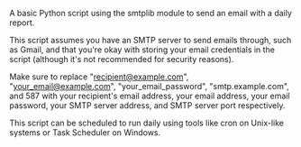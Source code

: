 A basic Python script using the smtplib module to send an email with a daily report. 

This script assumes you have an SMTP server to send emails through, such as Gmail, and that you're okay with storing your email credentials in the script (although it's not recommended for security reasons).

Make sure to replace "recipient@example.com", "your_email@example.com", "your_email_password", "smtp.example.com", and 587 with your recipient's email address, your email address, your email password, your SMTP server address, and SMTP server port respectively.

This script can be scheduled to run daily using tools like cron on Unix-like systems or Task Scheduler on Windows.